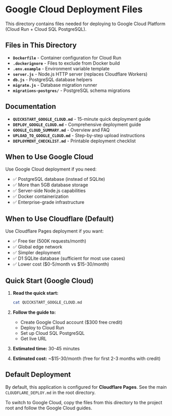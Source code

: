 # Google Cloud Deployment Files

This directory contains files needed for deploying to Google Cloud Platform (Cloud Run + Cloud SQL PostgreSQL).

## Files in This Directory

- **`Dockerfile`** - Container configuration for Cloud Run
- **`.dockerignore`** - Files to exclude from Docker build
- **`.env.example`** - Environment variable template
- **`server.js`** - Node.js HTTP server (replaces Cloudflare Workers)
- **`db.js`** - PostgreSQL database helpers
- **`migrate.js`** - Database migration runner
- **`migrations-postgres/`** - PostgreSQL schema migrations

## Documentation

- **`QUICKSTART_GOOGLE_CLOUD.md`** - 15-minute quick deployment guide
- **`DEPLOY_GOOGLE_CLOUD.md`** - Comprehensive deployment guide
- **`GOOGLE_CLOUD_SUMMARY.md`** - Overview and FAQ
- **`UPLOAD_TO_GOOGLE_CLOUD.md`** - Step-by-step upload instructions
- **`DEPLOYMENT_CHECKLIST.md`** - Printable deployment checklist

## When to Use Google Cloud

Use Google Cloud deployment if you need:
- ✅ PostgreSQL database (instead of SQLite)
- ✅ More than 5GB database storage
- ✅ Server-side Node.js capabilities
- ✅ Docker containerization
- ✅ Enterprise-grade infrastructure

## When to Use Cloudflare (Default)

Use Cloudflare Pages deployment if you want:
- ✅ Free tier (500K requests/month)
- ✅ Global edge network
- ✅ Simpler deployment
- ✅ D1 SQLite database (sufficient for most use cases)
- ✅ Lower cost ($0-5/month vs $15-30/month)

## Quick Start (Google Cloud)

1. **Read the quick start:**
   ```bash
   cat QUICKSTART_GOOGLE_CLOUD.md
   ```

2. **Follow the guide to:**
   - Create Google Cloud account ($300 free credit)
   - Deploy to Cloud Run
   - Set up Cloud SQL PostgreSQL
   - Get live URL

3. **Estimated time:** 30-45 minutes
4. **Estimated cost:** ~$15-30/month (free for first 2-3 months with credit)

## Default Deployment

By default, this application is configured for **Cloudflare Pages**. See the main `CLOUDFLARE_DEPLOY.md` in the root directory.

To switch to Google Cloud, copy the files from this directory to the project root and follow the Google Cloud guides.
